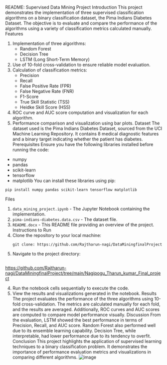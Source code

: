 README: Supervised Data Mining Project
Introduction
This project demonstrates the implementation of three supervised classification algorithms on a binary classification dataset, the Pima Indians Diabetes Dataset. The objective is to evaluate and compare the performance of the algorithms using a variety of classification metrics calculated manually.
Features
1. Implementation of three algorithms:
   - Random Forest
   - Decision Tree
   - LSTM (Long Short-Term Memory)
2. Use of 10-fold cross-validation to ensure reliable model evaluation.
3. Calculation of classification metrics:
   - Precision
   - Recall
   - False Positive Rate (FPR)
   - False Negative Rate (FNR)
   - F1-Score
   - True Skill Statistic (TSS)
   - Heidke Skill Score (HSS)
4. ROC curve and AUC score computation and visualization for each algorithm.
5. Performance comparison and visualization using bar plots.
Dataset
The dataset used is the Pima Indians Diabetes Dataset, sourced from the UCI Machine Learning Repository. It contains 8 medical diagnostic features and a binary target indicating whether the patient has diabetes.
Prerequisites
Ensure you have the following libraries installed before running the code:
- numpy
- pandas
- scikit-learn
- tensorflow
- matplotlib
You can install these libraries using pip:
```
pip install numpy pandas scikit-learn tensorflow matplotlib
```
Files
1. `data_mining_project.ipynb` - The Jupyter Notebook containing the implementation.
2. `pima-indians-diabetes.data.csv` - The dataset file.
3. `README.docx` - This README file providing an overview of the project.
Instructions to Run
1. Clone the repository to your local machine:
   ```
   git clone: https://github.com/Rajtharun-nagi/DataMiningfinalProject
   ```
2. Navigate to the project directory:
   ```
 https://github.com/Rajtharun-nagi/DataMiningfinalProject/tree/main/Nagipogu_Tharun_kumar_Final_project 

4. Run the notebook cells sequentially to execute the code.
5. View the results and visualizations generated in the notebook.
Results
The project evaluates the performance of the three algorithms using 10-fold cross-validation. The metrics are calculated manually for each fold, and the results are averaged. Additionally, ROC curves and AUC scores are computed to compare model performance visually.
Discussion
From the evaluation, LSTM showed the best performance in terms of Precision, Recall, and AUC score. Random Forest also performed well due to its ensemble learning capability. Decision Tree, while interpretable, had lower performance due to its tendency to overfit.
Conclusion
This project highlights the application of supervised learning techniques to a binary classification problem. It demonstrates the importance of performance evaluation metrics and visualizations in comparing different algorithms.
![image](https://github.com/user-attachments/assets/a52b22ed-c1e7-4dce-83c9-22015e800fdb)
